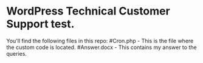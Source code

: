 # WordPress Technical Customer Support test.
You'll find the following files in this repo:
#Cron.php - This is the file where the custom code is located.
#Answer.docx - This contains my answer to the queries.
